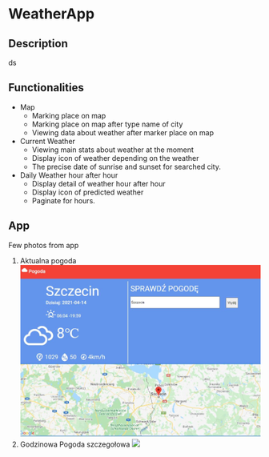 # WeatherApp

## Description
ds


## Functionalities
<ul>
<li>
Map
  <ul>
    <li>Marking place on map</li>
    <li>Marking place on map after type name of city</li>
    <li>Viewing data about weather after marker place on map </li>
  </ul>
</li>
  <li>
 Current Weather
  <ul>
    <li>Viewing main stats about weather at the moment</li>
    <li>Display icon of weather depending on the weather</li>
    <li>The precise date of sunrise and sunset for searched city.</li>
  </ul>
</li>
  <li>
Daily Weather hour after hour
  <ul>
    <li>Display detail of weather hour after hour</li>
    <li>Display icon of predicted weather</li>
    <li>Paginate for hours.</li>
  </ul>
</li>

</ul>  

## App
Few photos from app 
1. Aktualna pogoda
![](ReadmeImg/current.JPG)
2. Godzinowa Pogoda szczegołowa
![](ReadmeImg/dialy.JPG.JPG)
